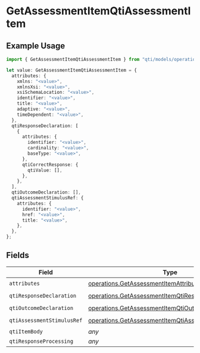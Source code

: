 # GetAssessmentItemQtiAssessmentItem

## Example Usage

```typescript
import { GetAssessmentItemQtiAssessmentItem } from "qti/models/operations";

let value: GetAssessmentItemQtiAssessmentItem = {
  attributes: {
    xmlns: "<value>",
    xmlnsXsi: "<value>",
    xsiSchemaLocation: "<value>",
    identifier: "<value>",
    title: "<value>",
    adaptive: "<value>",
    timeDependent: "<value>",
  },
  qtiResponseDeclaration: [
    {
      attributes: {
        identifier: "<value>",
        cardinality: "<value>",
        baseType: "<value>",
      },
      qtiCorrectResponse: {
        qtiValue: [],
      },
    },
  ],
  qtiOutcomeDeclaration: [],
  qtiAssessmentStimulusRef: {
    attributes: {
      identifier: "<value>",
      href: "<value>",
      title: "<value>",
    },
  },
};
```

## Fields

| Field                                                                                                                        | Type                                                                                                                         | Required                                                                                                                     | Description                                                                                                                  |
| ---------------------------------------------------------------------------------------------------------------------------- | ---------------------------------------------------------------------------------------------------------------------------- | ---------------------------------------------------------------------------------------------------------------------------- | ---------------------------------------------------------------------------------------------------------------------------- |
| `attributes`                                                                                                                 | [operations.GetAssessmentItemAttributes](../../models/operations/getassessmentitemattributes.md)                             | :heavy_check_mark:                                                                                                           | N/A                                                                                                                          |
| `qtiResponseDeclaration`                                                                                                     | [operations.GetAssessmentItemQtiResponseDeclaration](../../models/operations/getassessmentitemqtiresponsedeclaration.md)[]   | :heavy_check_mark:                                                                                                           | N/A                                                                                                                          |
| `qtiOutcomeDeclaration`                                                                                                      | [operations.GetAssessmentItemQtiOutcomeDeclaration](../../models/operations/getassessmentitemqtioutcomedeclaration.md)[]     | :heavy_check_mark:                                                                                                           | N/A                                                                                                                          |
| `qtiAssessmentStimulusRef`                                                                                                   | [operations.GetAssessmentItemQtiAssessmentStimulusRef](../../models/operations/getassessmentitemqtiassessmentstimulusref.md) | :heavy_check_mark:                                                                                                           | N/A                                                                                                                          |
| `qtiItemBody`                                                                                                                | *any*                                                                                                                        | :heavy_minus_sign:                                                                                                           | N/A                                                                                                                          |
| `qtiResponseProcessing`                                                                                                      | *any*                                                                                                                        | :heavy_minus_sign:                                                                                                           | N/A                                                                                                                          |